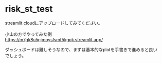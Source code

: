 # risk_st_test

streamlit cloudにアップロードしてみてください。<br><br>
小山の方でやってみた例<br>
https://m7gk8u5qjmoysfsmf5kgqk.streamlit.app/<br>


ダッシュボードは難しそうなので、まずは基本的なplotを手書きで進めると良いでしょう。<br>
